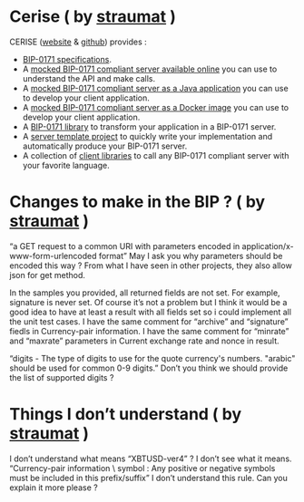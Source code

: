 # Cerise ( by [straumat](https://github.com/straumat/) )
CERISE ([website](http://www.cerise.tech/) & [github](https://github.com/straumat/cerise)) provides :
 * [BIP-0171 specifications](http://www.cerise.tech/#specifications).
 * A [mocked BIP-0171 compliant server available online](http://api.cerise.tech/swagger-ui.html) you can use to understand the API and make calls.
 * A [mocked BIP-0171 compliant server as a Java application](https://github.com/straumat/cerise-server-mock/) you can use to develop your client application.
 * A [mocked BIP-0171 compliant server as a Docker image](https://hub.docker.com/r/straumat/cerise-server-mock/) you can use to develop your client application.
 * A [BIP-0171 library](https://github.com/straumat/cerise/) to transform your application in a BIP-0171 server.
 * A [server template project](https://github.com/straumat/cerise-server-template) to quickly write your implementation and automatically produce your BIP-0171 server.
 * A collection of [client libraries](http://www.cerise.tech/#clients) to call any BIP-0171 compliant server with your favorite language.

# Changes to make in the BIP ? ( by [straumat](https://github.com/straumat/) )
“a GET request to a common URI with parameters encoded in application/x-www-form-urlencoded format” 
May I ask you why parameters should be encoded this way ? From what I have seen in other projects, they also allow json for get method.

In the samples you provided, all returned fields are not set. For example, signature is never set. Of course it’s not a problem but I think it would be a good idea to have at least a result with all fields set so i could implement all the unit test cases.
I have the same comment for “archive” and “signature” fiedls in Currency-pair information.
I have the same comment for “minrate” and “maxrate” parameters in Current exchange rate and nonce in result.

“digits - The type of digits to use for the quote currency's numbers. "arabic" should be used for common 0-9 digits.” Don’t you think we should provide the list of supported digits ?

# Things I don’t understand ( by [straumat](https://github.com/straumat/) )
I don’t understand what means “XBTUSD-ver4” ? I don’t see what it means.
“Currency-pair information \ symbol : Any positive or negative symbols must be included in this prefix/suffix” I don’t understand this rule. Can you explain it more please ?
